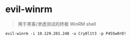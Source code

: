 # evil-winrm

> 用于黑客/渗透测试的终极 WinRM shell

```shell
evil-winrm -i 10.129.201.248 -u Cry0l1t3 -p P455w0rD!
```
